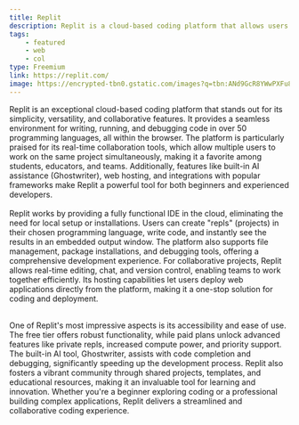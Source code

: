```yaml
---
title: Replit
description: Replit is a cloud-based coding platform that allows users to write, run, and collaborate on code in real-time directly from their browser. It supports multiple programming languages and offers features like built-in AI tools, web hosting, and seamless project sharing, making it ideal for learning, prototyping, and teamwork. With its user-friendly interface and collaborative capabilities, Replit is a popular choice for students, educators, and developers looking to streamline their coding workflow.
tags: 
    - featured
    - web
    - col
type: Freemium
link: https://replit.com/
image: https://encrypted-tbn0.gstatic.com/images?q=tbn:ANd9GcR8YWwPXFu8ZC8spY0xabt3uX0DCSsZYoY_uA&s
---
```

Replit is an exceptional cloud-based coding platform that stands out for its simplicity, versatility, and collaborative features. It provides a seamless environment for writing, running, and debugging code in over 50 programming languages, all within the browser. The platform is particularly praised for its real-time collaboration tools, which allow multiple users to work on the same project simultaneously, making it a favorite among students, educators, and teams. Additionally, features like built-in AI assistance (Ghostwriter), web hosting, and integrations with popular frameworks make Replit a powerful tool for both beginners and experienced developers.
<br>
<br>
Replit works by providing a fully functional IDE in the cloud, eliminating the need for local setup or installations. Users can create "repls" (projects) in their chosen programming language, write code, and instantly see the results in an embedded output window. The platform also supports file management, package installations, and debugging tools, offering a comprehensive development experience. For collaborative projects, Replit allows real-time editing, chat, and version control, enabling teams to work together efficiently. Its hosting capabilities let users deploy web applications directly from the platform, making it a one-stop solution for coding and deployment.

<br>
One of Replit's most impressive aspects is its accessibility and ease of use. The free tier offers robust functionality, while paid plans unlock advanced features like private repls, increased compute power, and priority support. The built-in AI tool, Ghostwriter, assists with code completion and debugging, significantly speeding up the development process. Replit also fosters a vibrant community through shared projects, templates, and educational resources, making it an invaluable tool for learning and innovation. Whether you're a beginner exploring coding or a professional building complex applications, Replit delivers a streamlined and collaborative coding experience.